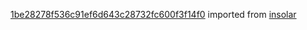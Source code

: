 [1be28278f536c91ef6d643c28732fc600f3f14f0](https://github.com/insolar/insolar/commit/1be28278f536c91ef6d643c28732fc600f3f14f0) imported from [insolar](https://github.com/insolar/insolar)
